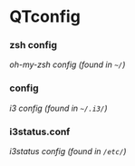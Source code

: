 # QTconfig

### zsh config
*oh-my-zsh config (found in ```~/```)*

### config
*i3 config (found in ```~/.i3/```)*

### i3status.conf
*i3status config (found in ```/etc/```)*
